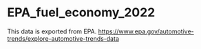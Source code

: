# EPA_fuel_economy_2022

This data is exported from EPA.
https://www.epa.gov/automotive-trends/explore-automotive-trends-data
